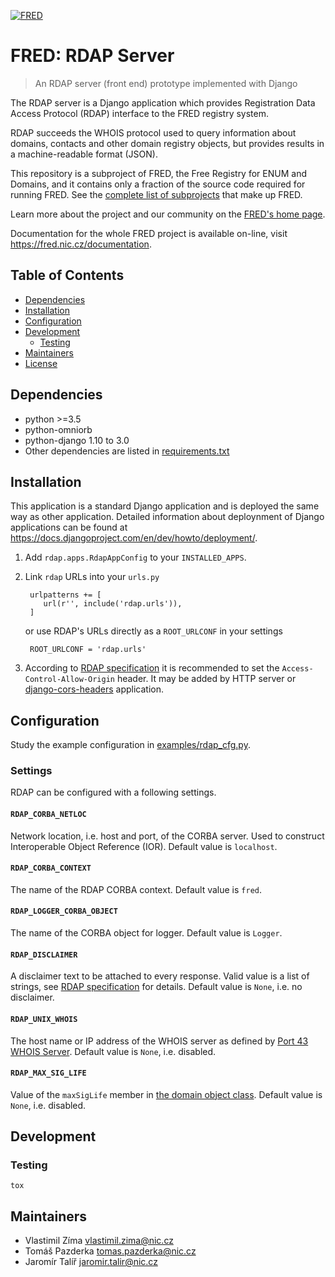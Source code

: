 [![FRED](https://fred.nic.cz/documentation/html/_static/fred-logo.png)](https://fred.nic.cz)

# FRED: RDAP Server #

> An RDAP server (front end) prototype implemented with Django

The RDAP server is a Django application which provides Registration Data Access Protocol (RDAP)
interface to the FRED registry system.

RDAP succeeds the WHOIS protocol used to query information about domains, contacts
and other domain registry objects, but provides results in a machine-readable format (JSON).

This repository is a subproject of FRED, the Free Registry for ENUM and Domains,
and it contains only a fraction of the source code required for running FRED.
See the
[complete list of subprojects](https://fred.nic.cz/documentation/html/Architecture/SourceCode.html)
that make up FRED.

Learn more about the project and our community on the [FRED's home page](https://fred.nic.cz).

Documentation for the whole FRED project is available on-line, visit https://fred.nic.cz/documentation.

## Table of Contents ##
- [Dependencies](#dependencies)
- [Installation](#installation)
- [Configuration](#configuration)
- [Development](#development)
    - [Testing](#testing)
- [Maintainers](#maintainers)
- [License](#license)

## Dependencies ##
- python >=3.5
- python-omniorb
- python-django 1.10 to 3.0
- Other dependencies are listed in [requirements.txt](requirements.txt)

## Installation ##
This application is a standard Django application and is deployed the same way as other application.
Detailed information about deploynment of Django applications can be found at https://docs.djangoproject.com/en/dev/howto/deployment/.

1. Add `rdap.apps.RdapAppConfig` to your `INSTALLED_APPS`.
2. Link `rdap` URLs into your `urls.py`

        urlpatterns += [
           url(r'', include('rdap.urls')),
        ]

    or use RDAP's URLs directly as a `ROOT_URLCONF` in your settings

        ROOT_URLCONF = 'rdap.urls'

3. According to [RDAP specification](https://tools.ietf.org/html/rfc7480#section-5.6) it is recommended to set the `Access-Control-Allow-Origin` header.
   It may be added by HTTP server or [django-cors-headers](https://github.com/ottoyiu/django-cors-headers) application.

## Configuration ##
Study the example configuration in [examples/rdap_cfg.py](examples/rdap_cfg.py).

### Settings ###
RDAP can be configured with a following settings.

#### `RDAP_CORBA_NETLOC` ####

Network location, i.e. host and port, of the CORBA server.
Used to construct Interoperable Object Reference (IOR).
Default value is ``localhost``.

#### `RDAP_CORBA_CONTEXT` ####

The name of the RDAP CORBA context.
Default value is ``fred``.

#### `RDAP_LOGGER_CORBA_OBJECT` ####

The name of the CORBA object for logger.
Default value is ``Logger``.

#### `RDAP_DISCLAIMER` ####

A disclaimer text to be attached to every response.
Valid value is a list of strings, see [RDAP specification](https://tools.ietf.org/html/rfc7483#section-4.3) for details.
Default value is ``None``, i.e. no disclaimer.

#### `RDAP_UNIX_WHOIS` ####

The host name or IP address of the WHOIS server as defined by [Port 43 WHOIS Server](https://tools.ietf.org/html/rfc7483#section-4.7).
Default value is ``None``, i.e. disabled.

#### `RDAP_MAX_SIG_LIFE` ####

Value of the ``maxSigLife`` member in [the domain object class](https://tools.ietf.org/html/rfc7483#section-5.3).
Default value is ``None``, i.e. disabled.

## Development ##

### Testing ###
```
tox
```

## Maintainers ##
- Vlastimil Zíma [vlastimil.zima@nic.cz](vlastimil.zima@nic.cz)
- Tomáš Pazderka [tomas.pazderka@nic.cz](tomas.pazderka@nic.cz)
- Jaromír Talíř [jaromir.talir@nic.cz](jaromir.talir@nic.cz)
